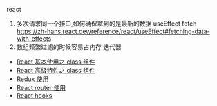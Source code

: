 react

1. 多次请求同一个接口,如何确保拿到的是最新的数据 useEffect fetch https://zh-hans.react.dev/reference/react/useEffect#fetching-data-with-effects
2. 数组频繁过滤的时候容易占内存 迭代器

- [React 基本使用之 class 组件](/react/001)
- [React 高级特性之 class 组件](/react/002)
- [Redux 使用](/react/003)
- [React router 使用](/react/004)
- [React hooks](/react/005)
